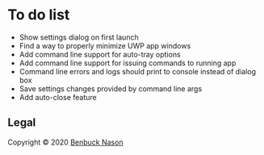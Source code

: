 # To do list

- Show settings dialog on first launch
- Find a way to properly minimize UWP app windows
- Add command line support for auto-tray options
- Add command line support for issuing commands to running app
- Command line errors and logs should print to console instead of dialog box
- Save settings changes provided by command line args
- Add auto-close feature

## Legal

Copyright &copy; 2020 [Benbuck Nason](<https://github.com/benbuck>)
